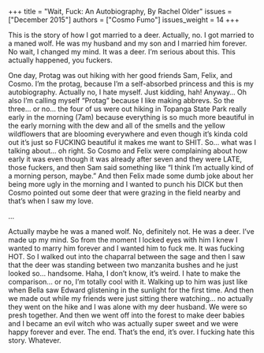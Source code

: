 +++
title = "Wait, Fuck: An Autobiography, By Rachel Older"
issues = ["December 2015"]
authors = ["Cosmo Fumo"]
issues_weight = 14
+++

This is the story of how I got married to a deer. Actually, no. I got married to a maned wolf. He was my husband and my son and I married him forever. No wait, I changed my mind. It was a deer. I’m serious about this. This actually happened, you fuckers.

One day, Protag was out hiking with her good friends Sam, Felix, and Cosmo. I’m the protag, because I’m a self-absorbed princess and this is my autobiography. Actually no, I hate myself. Just kidding, hah! Anyway… Oh also I’m calling myself “Protag” because I like making abbrevs. So the three… or no… the four of us were out hiking in Topanga State Park really early in the morning (7am) because everything is so much more beautiful in the early morning with the dew and all of the smells and the yellow wildflowers that are blooming everywhere and even though it’s kinda cold out it’s just so FUCKING beautiful it makes me want to SHIT. So… what was I talking about… oh right. So Cosmo and Felix were complaining about how early it was even though it was already after seven and they were LATE, those fuckers, and then Sam said something like “I think I’m actually kind of a morning person, maybe.” And then Felix made some dumb joke about her being more ugly in the morning and I wanted to punch his DICK but then Cosmo pointed out some deer that were grazing in the field nearby and that’s when I saw my love.

…

Actually maybe he was a maned wolf. No, definitely not. He was a deer. I’ve made up my mind. So from the moment I locked eyes with him I knew I wanted to marry him forever and I wanted him to fuck me. It was fucking HOT. So I walked out into the chaparral between the sage and then I saw that the deer was standing between two manzanita bushes and he just looked so… handsome. Haha, I don’t know, it’s weird. I hate to make the comparison… or no, I’m totally cool with it. Walking up to him was just like when Bella saw Edward glistening in the sunlight for the first time. And then we made out while my friends were just sitting there watching… no actually they went on the hike and I was alone with my deer husband. We were so presh together. And then we went off into the forest to make deer babies and I became an evil witch who was actually super sweet and we were happy forever and ever. The end. That’s the end, it’s over. I fucking hate this story. Whatever.
